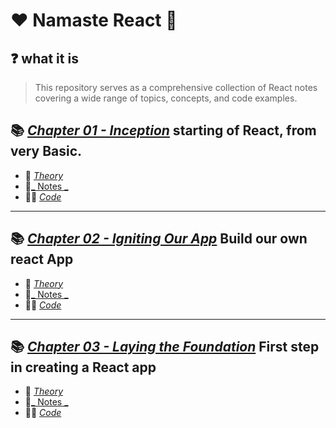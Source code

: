 # ❤️ Namaste React 🙏

## ❓ what it is

> This repository serves as a comprehensive collection of React notes covering a wide range of topics, concepts, and code examples.


## 📚 [_Chapter 01 - Inception_](./Chapter01-Inception/) starting of React, from very Basic.
- 📘 [_Theory_](./Chapter01-Inception/Theory.md)
- 📝[_ Notes _](./Chapter01-Inception/Notes.md) 
- 👨‍💻 [_Code_](./Chapter01-Inception/index.html)

----

## 📚 [_Chapter 02 - Igniting Our App_](./Chapter02-Igniting_our_App/) Build our own react App
- 📘 [_Theory_](./Chapter02-Igniting_our_App/Theory.md)
- 📝[_ Notes _](./Chapter02-Igniting_our_App/Notes.md) 
- 👨‍💻 [_Code_](./Chapter02-Igniting_our_App/Codes)

----
## 📚 [_Chapter 03 - Laying the Foundation_](./Chapter03-Laying_the_foundation/) First step in creating a React app
- 📘 [_Theory_](./Chapter03-Laying_the_foundation/Theory.md)
- 📝[_ Notes _](./Chapter03-Laying_the_foundation/Notes.md) 
- 👨‍💻 [_Code_](./Chapter03-Laying_the_foundation/Code)

